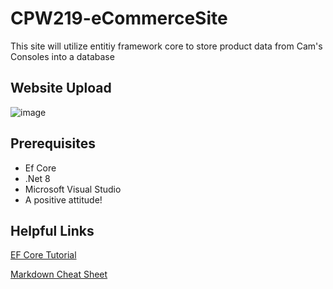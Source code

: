# CPW219-eCommerceSite
This site will utilize entitiy framework core to store product data from Cam's Consoles into a database
## Website Upload
![image](https://github.com/user-attachments/assets/8245262f-bbba-495e-ad47-c261879ed5f2)
## Prerequisites
- Ef Core
- .Net 8
- Microsoft Visual Studio
- A positive attitude!
## Helpful Links
[EF Core Tutorial](https://learn.microsoft.com/en-us/aspnet/core/data/ef-rp/intro?view=aspnetcore-8.0&tabs=visual-studio)

[Markdown Cheat Sheet](https://github.com/adam-p/markdown-here/wiki/Markdown-Cheatsheet)

